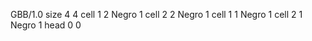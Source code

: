 <gs-board> GBB/1.0
size 4 4
cell 1 2 Negro 1 
cell 2 2 Negro 1 
cell 1 1 Negro 1 
cell 2 1 Negro 1 
head 0 0
 </gs-board>
